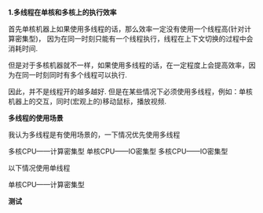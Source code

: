 **1.多线程在单核和多核上的执行效率**

首先单核机器上如果使用多线程的话，那么效率一定没有使用一个线程高(针对计算密集型)，
因为在同一时刻只能有一个线程执行，线程在上下文切换的过程中会消耗时间.

但是对于多核机器就不一样，如果使用多线程的话，在一定程度上会提高效率，因为在同一时刻同时有多个线程可以执行.

因此，并不是线程开的越多越好. 但是在某些情况下必须使用多线程，例如：单核机器上的交互，同时(宏观上的)移动鼠标，播放视频.

**多线程的使用场景**

我认为多线程是有使用场景的，一下情况优先使用多线程

多核CPU——计算密集型
单核CPU——IO密集型
多核CPU——IO密集型

以下情况使用单线程

单核CPU——计算密集型

**测试**